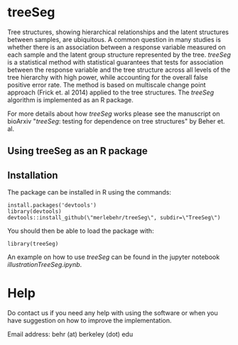 # treeSeg
Tree structures, showing hierarchical relationships and the latent structures between samples, are ubiquitous. A common question in many studies is whether there is an association between a response variable measured on each sample and the latent group structure represented by the tree. *treeSeg* is a statistical method with statistical guarantees that tests for association between the response variable and the tree structure across all levels of the tree hierarchy with high power, while accounting for the overall false positive error rate. The method is based on multiscale change point approach (Frick et. al 2014) applied to the tree structures. The *treeSeg* algorithm is implemented as an R package.

For more details about how *treeSeg* works please see the manuscript on bioArxiv "*treeSeg*: testing for dependence on tree structures" by Beher et. al. 

## Using treeSeg as an R package

## Installation
The package can be installed in R using the commands:
```{r}
install.packages('devtools')
library(devtools)
devtools::install_github(\"merlebehr/treeSeg\", subdir=\"TreeSeg\")
```

You should then be able to load the package with:
```{r}
library(treeSeg)
```

An example on how to use *treeSeg* can be found in the jupyter notebook *illustrationTreeSeg.ipynb*.

# Help
Do contact us if you need any help with using the software or when you have suggestion on how to improve the implementation.

Email address: behr (at) berkeley (dot) edu
